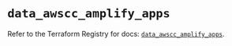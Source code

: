 # `data_awscc_amplify_apps`

Refer to the Terraform Registry for docs: [`data_awscc_amplify_apps`](https://registry.terraform.io/providers/hashicorp/awscc/0.70.0/docs/data-sources/amplify_apps).
